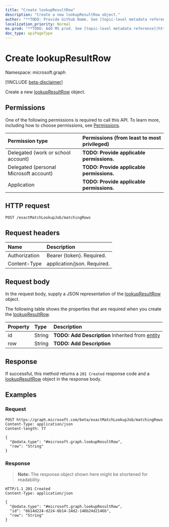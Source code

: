```yaml
---
title: "Create lookupResultRow"
description: "Create a new lookupResultRow object."
author: "**TODO: Provide Github Name. See [topic-level metadata reference](https://msgo.azurewebsites.net/add/document/guidelines/metadata.html#topic-level-metadata)**"
localization_priority: Normal
ms.prod: "**TODO: Add MS prod. See [topic-level metadata reference](https://msgo.azurewebsites.net/add/document/guidelines/metadata.html#topic-level-metadata)**"
doc_type: apiPageType
---
```


# Create lookupResultRow
Namespace: microsoft.graph

[!INCLUDE [beta-disclaimer](../../includes/beta-disclaimer.md)]

Create a new [lookupResultRow](../resources/lookupresultrow.md) object.

## Permissions
One of the following permissions is required to call this API. To learn more, including how to choose permissions, see [Permissions](/graph/permissions-reference).

|Permission type|Permissions (from least to most privileged)|
|:---|:---|
|Delegated (work or school account)|**TODO: Provide applicable permissions.**|
|Delegated (personal Microsoft account)|**TODO: Provide applicable permissions.**|
|Application|**TODO: Provide applicable permissions.**|

## HTTP request

<!-- {
  "blockType": "ignored"
}
-->
``` http
POST /exactMatchLookupJob/matchingRows
```

## Request headers
|Name|Description|
|:---|:---|
|Authorization|Bearer {token}. Required.|
|Content-Type|application/json. Required.|

## Request body
In the request body, supply a JSON representation of the [lookupResultRow](../resources/lookupresultrow.md) object.

The following table shows the properties that are required when you create the [lookupResultRow](../resources/lookupresultrow.md).

|Property|Type|Description|
|:---|:---|:---|
|id|String|**TODO: Add Description** Inherited from [entity](../resources/entity.md)|
|row|String|**TODO: Add Description**|



## Response

If successful, this method returns a `201 Created` response code and a [lookupResultRow](../resources/lookupresultrow.md) object in the response body.

## Examples

### Request
<!-- {
  "blockType": "request",
  "name": "create_lookupresultrow_from_"
}
-->
``` http
POST https://graph.microsoft.com/beta/exactMatchLookupJob/matchingRows
Content-Type: application/json
Content-length: 77

{
  "@odata.type": "#microsoft.graph.lookupResultRow",
  "row": "String"
}
```


### Response
>**Note:** The response object shown here might be shortened for readability.
<!-- {
  "blockType": "response",
  "truncated": true,
  "@odata.type": "microsoft.graph.lookupResultRow"
}
-->
``` http
HTTP/1.1 201 Created
Content-Type: application/json

{
  "@odata.type": "#microsoft.graph.lookupResultRow",
  "id": "6b14d224-d224-6b14-24d2-146b24d2146b",
  "row": "String"
}
```

